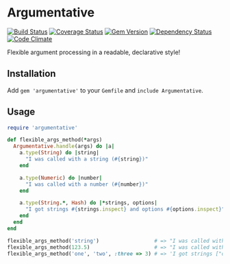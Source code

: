 # Argumentative

[![Build Status](https://travis-ci.org/dillonkearns/argumentative.png?branch=master)](https://travis-ci.org/dillonkearns/argumentative)
[![Coverage Status](https://coveralls.io/repos/dillonkearns/argumentative/badge.png?branch=master)](https://coveralls.io/r/dillonkearns/argumentative)
[![Gem Version](https://fury-badge.herokuapp.com/rb/argumentative.png)](http://badge.fury.io/rb/argumentative)
[![Dependency Status](https://gemnasium.com/dillonkearns/argumentative.png)](https://gemnasium.com/dillonkearns/argumentative)
[![Code Climate](https://codeclimate.com/github/dillonkearns/argumentative.png)](https://codeclimate.com/github/dillonkearns/argumentative)


Flexible argument processing in a readable, declarative style!

## Installation

Add `gem 'argumentative'` to your `Gemfile` and `include Argumentative`.

## Usage

```ruby
require 'argumentative'

def flexible_args_method(*args)
  Argumentative.handle(args) do |a|
    a.type(String) do |string|
      "I was called with a string (#{string})"
    end

    a.type(Numeric) do |number|
      "I was called with a number (#{number})"
    end

    a.type(String.*, Hash) do |*strings, options|
      "I got strings #{strings.inspect} and options #{options.inspect}"
    end
  end
end

flexible_args_method('string')                  # => "I was called with a string (string)"
flexible_args_method(123.5)                     # => "I was called with a number (123.5)"
flexible_args_method('one', 'two', :three => 3) # => 'I got strings ["one", "two"] and options {:three=>3}'
```
